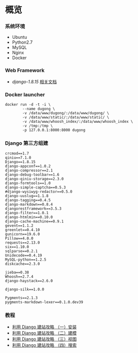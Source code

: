 # 概览

### 系统环境
* Ubuntu
* Python2.7
* MySQL
* Nginx
* Docker

### Web Framework
* *django-1.8.15* [相关文档](https://docs.djangoproject.com/en/1.8/)

### Docker launcher
~~~~.shell
docker run -d -t -i \
        --name dugong \
        -v /data/www/dugong/:/data/www/dugong/ \
        -v /data/www/static/:/data/www/static/ \
        -v /data/www/whoosh_index/:/data/www/whoosh_index \
        -v /tmp:/tmp \
        -p 127.0.0.1:8000:8000 dugong
~~~~

### Django 第三方组建
```
crcmod==1.7
qiniu==7.1.0
Django==1.8.15
django-appconf==1.0.2
django-compressor==2.1
django-debug-toolbar==1.6
django-qiniu-storage==2.3.0
django-formtools==1.0
django-simple-captcha==0.5.3
#django-wysiwyg-redactor==0.5.0
django-uuslug==1.1.8
django-tagging==0.4.5
django-markdown==0.8.4
djangorestframework==3.5.3
django-filter==1.0.1
django-htmlmin==0.10.0
django-cache-machine==0.9.1
gevent==1.1.2
greenlet==0.4.10
gunicorn==19.6.0
Pillow==4.0.0
requests==2.13.0
six==1.10.0
sqlparse==0.2.1
Unidecode==0.4.19
MySQL-python==1.2.5
diskcache==2.3.0

jieba==0.38
Whoosh==2.7.4
django-haystack==2.6.0

django-silk==1.0.0

Pygments==2.1.3
pygments-markdown-lexer==0.1.0.dev39

```

### 教程
* [利用 Django 建站攻略 （一）安装](http://jiaxin.im/blog/li-yong-django-jian-zhan-gong/)
* [利用 Django 建站攻略 （二）建模](http://jiaxin.im/blog/li-yong-django-jian-zhan-gon-1/)
* [利用 Django 建站攻略 （三）视图](http://jiaxin.im/blog/li-yong-django-jian-zhan-gon-2/)
* [利用 Django 建站攻略 （四）搜索](http://jiaxin.im/blog/li-yong-django-jian-zhan-gon-3/)
